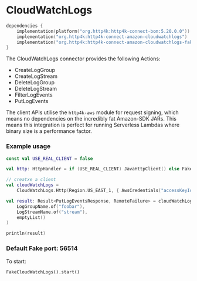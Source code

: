 # CloudWatchLogs

```kotlin
dependencies {
    implementation(platform("org.http4k:http4k-connect-bom:5.20.0.0"))
    implementation("org.http4k:http4k-connect-amazon-cloudwatchlogs")
    implementation("org.http4k:http4k-connect-amazon-cloudwatchlogs-fake")
}
```


The CloudWatchLogs connector provides the following Actions:

* CreateLogGroup
* CreateLogStream
* DeleteLogGroup
* DeleteLogStream
* FilterLogEvents
* PutLogEvents

The client APIs utilise the `http4k-aws` module for request signing, which means no dependencies on the incredibly fat
Amazon-SDK JARs. This means this integration is perfect for running Serverless Lambdas where binary size is a
performance factor.

### Example usage

```kotlin
const val USE_REAL_CLIENT = false

val http: HttpHandler = if (USE_REAL_CLIENT) JavaHttpClient() else FakeCloudWatchLogs()

// creatxe a client
val cloudWatchLogs =
    CloudWatchLogs.Http(Region.US_EAST_1, { AwsCredentials("accessKeyId", "secretKey") }, http.debug())

val result: Result<PutLogEventsResponse, RemoteFailure> = cloudWatchLogs.putLogEvents(
    LogGroupName.of("foobar"),
    LogStreamName.of("stream"),
    emptyList()
)

println(result)
```

### Default Fake port: 56514

To start:

```
FakeCloudWatchLogs().start()
```
